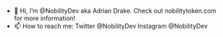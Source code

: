 - 👋 Hi, I’m @NobilityDev aka Adrian Drake. Check out nobilitytoken.com for more information!
- 📫 How to reach me:
Twitter @NobilityDev
Instagram @NobilityDev


